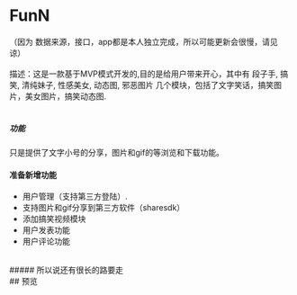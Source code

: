# FunN
（因为 数据来源，接口，app都是本人独立完成，所以可能更新会很慢，请见谅）<br>
<br>
描述：这是一款基于MVP模式开发的,目的是给用户带来开心，其中有
        <item>段子手</item>,
        <item>搞笑</item>,
        <item>清纯妹子</item>,
        <item>性感美女</item>,
        <item>动态图</item>,
        <item>邪恶图片</item>
几个模块，包括了文字笑话，搞笑图片，美女图片，搞笑动态图.<br>
<br>
##### 功能
只是提供了文字小号的分享，图片和gif的等浏览和下载功能。
<br>
####  准备新增功能
* 用户管理（支持第三方登陆）.<br>
* 支持图片和gif分享到第三方软件（sharesdk）<br>
* 添加搞笑视频模块<br>
* 用户发表功能<br>
* 用户评论功能<br>
<br>
##### 所以说还有很长的路要走
<br>
## 预览












